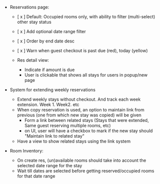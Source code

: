 - Reservations page:
	- [ x ] Default: Occupied rooms only, with ability to filter (multi-select) other stay status
	- [ x ] Add optional date range filter
	- [ x ] Order by end date desc
	- [ x ] Warn when guest checkout is past due (red), today (yellow)

	- Res detail view:
		- Indicate if amount is due
		- User is clickable that shows all stays for users in popup/new page

- System for extending weekly reservations
	- Extend weekly stays without checkout. And track each week extension. Week 1. Week2. etc 
	- When copy reservation is used, an option to maintain link from previous (one from which new stay was copied) will be given
		- Form a link between related stays (Stays that were extended, Same guest reserving multiple rooms, etc)
		- on UI, user will have a checkbox to mark if the new stay should "Maintain link to related stay"
	- Have a view to show related stays using the link system

- Room Inventory:
	- On create res, (un)available rooms should take into account the selected date range for the stay
	- Wait till dates are selected before getting reserved/occupied rooms for that date range

